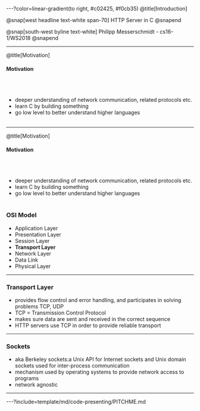 ---?color=linear-gradient(to right, #c02425, #f0cb35)
@title[Introduction]

@snap[west headline text-white span-70]
HTTP Server in C
@snapend

@snap[south-west byline  text-white]
Philipp Messerschmidt - cs16-1/WS2018
@snapend

---

@title[Motivation]

#### Motivation

<br><br>
- deeper understanding of network communication, related protocols etc.
- learn C by building something
- go low level to better understand higher languages
<br><br>

---


@title[Motivation]

#### Motivation

<br><br>
- deeper understanding of network communication, related protocols etc.
- learn C by building something
- go low level to better understand higher languages
<br><br>


### OSI Model

- Application Layer
- Presentation Layer
- Session Layer
- **Transport Layer**
- Network Layer
- Data Link
- Physical Layer

<!-- ![OSI Model](https://github.com/gitlines/bac/blob/master/img/osi.jpg) -->

---

### Transport Layer

- provides flow control and error handling, and participates in solving problems TCP, UDP
- TCP = Transmission Control Protocol 
- makes sure data are sent and received in the correct sequence
- HTTP servers use TCP in order to provide reliable transport

---

### Sockets

- aka Berkeley sockets:a Unix API for Internet sockets and Unix domain sockets used for inter-process communication
- mechanism used by operating systems to provide network access to programs
- network agnostic

---


---?include=template/md/code-presenting/PITCHME.md

